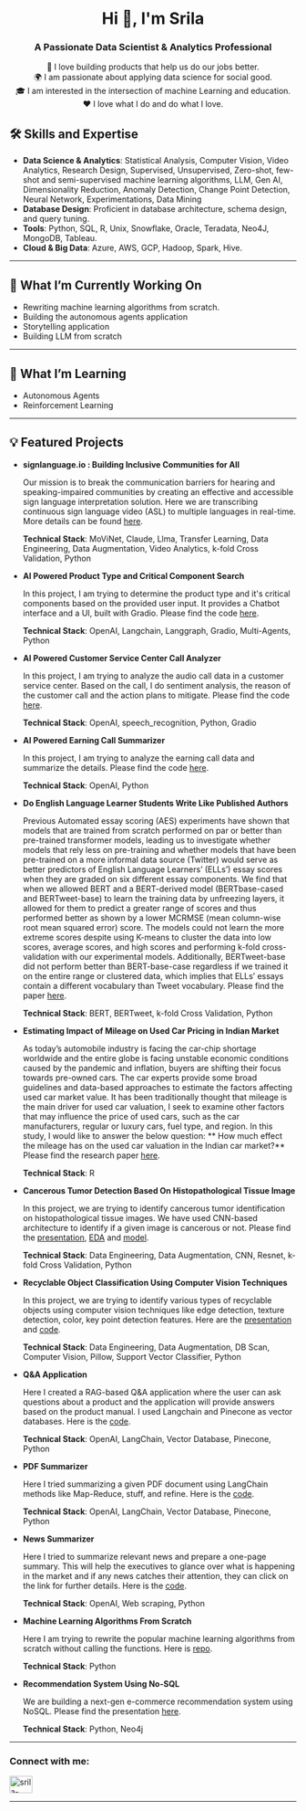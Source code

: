 <h1 align="center">Hi 👋, I'm Srila</h1>
<h3 align="center">A Passionate Data Scientist & Analytics Professional</h3>


<p align="center">
  🚀 I love building products that help us do our jobs better.<br>
  🌍 I am passionate about applying data science for social good.<br>
  🎓 I am interested in the intersection of machine Learning and education.<br>
  ❤️ I love what I do and do what I love.
</p>

## 🛠️ Skills and Expertise

- **Data Science & Analytics**: Statistical Analysis, Computer Vision, Video Analytics, Research Design, Supervised, Unsupervised, Zero-shot, few-shot and semi-supervised machine learning algorithms, LLM, Gen AI, Dimensionality Reduction, Anomaly Detection, Change Point Detection, Neural Network, Experimentations, Data Mining
- **Database Design**: Proficient in database architecture, schema design, and query tuning.
- **Tools**: Python, SQL, R, Unix, Snowflake, Oracle, Teradata, Neo4J, MongoDB, Tableau.
- **Cloud & Big Data**: Azure, AWS, GCP, Hadoop, Spark, Hive.

---

## 🧠 What I’m Currently Working On
- Rewriting machine learning algorithms from scratch.
- Building the autonomous agents application
- Storytelling application
- Building LLM from scratch

---

## 🌱 What I’m Learning
- Autonomous Agents
- Reinforcement Learning

---

## 💡 Featured Projects

- **signlanguage.io : Building Inclusive Communities for All**

  Our mission is to break the communication barriers for hearing and speaking-impaired communities by creating an effective and accessible sign language interpretation solution. Here we are transcribing continuous sign language video (ASL) to multiple languages in real-time. More details can be found [here](https://www.ischool.berkeley.edu/projects/2023/signlanguageio).

  **Technical Stack**: MoViNet, Claude, Llma, Transfer Learning, Data Engineering, Data Augmentation, Video Analytics, k-fold Cross Validation, Python
  
- **AI Powered Product Type and Critical Component Search**

  In this project, I am trying to determine the product type and it's critical components based on the provided user input. It provides a Chatbot interface and a UI, built with Gradio. Please find the code [here](https://github.com/srilamaiti/srilamaiti.github.io/blob/main/agents/multi_agent_chatbot.ipynb).

  **Technical Stack**: OpenAI, Langchain, Langgraph, Gradio, Multi-Agents, Python

- **AI Powered Customer Service Center Call Analyzer**

  In this project, I am trying to analyze the audio call data in a customer service center. Based on the call, I do sentiment analysis, the reason of the customer call and the action plans to mitigate. Please find the code [here](https://github.com/srilamaiti/srilamaiti.github.io/blob/main/customer_service_center_audio_call_analysis/customer_service_center_audio_call_analysis.ipynb).

  **Technical Stack**: OpenAI, speech_recognition, Python, Gradio

- **AI Powered Earning Call Summarizer**

  In this project, I am trying to analyze the earning call data and summarize the details. Please find the code [here](https://github.com/srilamaiti/srilamaiti.github.io/blob/main/earning_call_summarizer/earning_call_summarizer.ipynb).

  **Technical Stack**: OpenAI, Python
  
- **Do English Language Learner Students Write Like Published Authors**

  Previous Automated essay scoring (AES) experiments have shown that models that are trained from scratch performed on par or better than pre-trained transformer models, leading us to investigate whether models that rely less on pre-training and whether models that have been pre-trained on a more informal data source (Twitter) would serve as better predictors of English Language Learners’ (ELLs’) essay scores when they are graded on six different essay components. We find that when we allowed BERT and a BERT-derived model (BERTbase-cased and BERTweet-base) to learn the training data by unfreezing layers, it allowed for them to predict a greater range of scores and thus performed better as shown by a lower MCRMSE (mean column-wise root mean squared error) score. The models could not learn the more extreme scores despite using K-means to cluster the data into low scores, average scores, and high scores and performing k-fold cross-validation with our experimental models. Additionally, BERTweet-base did not perform better than BERT-base-case regardless if we trained it on the entire range or clustered data, which implies that ELLs’ essays contain a different vocabulary than Tweet vocabulary.
Please find the paper [here](https://github.com/srilamaiti/srilamaiti.github.io/blob/main/assets/Do%20English%20Language%20Learner%20Students%20Write%20Like%20Published%20Authors.pdf).

  **Technical Stack**: BERT, BERTweet, k-fold Cross Validation, Python

- **Estimating Impact of Mileage on Used Car Pricing in Indian Market**

  As today’s automobile industry is facing the car-chip shortage worldwide and the entire globe is facing unstable economic conditions caused by the pandemic and inflation, buyers are shifting their focus towards pre-owned cars. The car experts provide some broad guidelines and data-based approaches to estimate the factors affecting used car market value. It has been traditionally thought that mileage is the main driver for used car valuation, I seek to examine other factors that may influence the price of used cars, such as the car manufacturers, regular or luxury cars, fuel type, and region. In this study, I would like to answer the below question: ** How much effect the mileage has on the used car valuation in the Indian car market?** Please find the research paper [here](https://github.com/srilamaiti/srilamaiti.github.io/blob/main/assets/Estimating%20Impact%20of%20Mileage%20on%20Used%20Car%20Pricing%20in%20Indian%20Market.pdf).

  **Technical Stack**: R

- **Cancerous Tumor Detection Based On Histopathological Tissue Image**

  In this project, we are trying to identify cancerous tumor identification on histopathological tissue images. We have used CNN-based architecture to identify if a given image is cancerous or not. Please find the [presentation](https://github.com/srilamaiti/srilamaiti.github.io/blob/main/assets/Cancerous%20Tumor%20Detection%20Based%20On%20Histopathological%20Tissue%20Image.pdf), [EDA](https://github.com/srilamaiti/srilamaiti.github.io/blob/main/cancerous_tumor_detection_based_on_histopathological_tissue_image/w207_cancer_detection_eda.ipynb) and [model](https://github.com/srilamaiti/srilamaiti.github.io/blob/main/cancerous_tumor_detection_based_on_histopathological_tissue_image/Final_ResNet_Model.ipynb).

  **Technical Stack**: Data Engineering, Data Augmentation, CNN, Resnet, k-fold Cross Validation, Python

- **Recyclable Object Classification Using Computer Vision Techniques**

  In this project, we are trying to identify various types of recyclable objects using computer vision techniques like edge detection, texture detection, color, key point detection features. Here are the [presentation](https://github.com/srilamaiti/srilamaiti.github.io/blob/main/recyclable_object_classification_computer_vision/recyclable_object_classification_computer_vision_presentattion.pdf) and [code](https://github.com/srilamaiti/srilamaiti.github.io/blob/main/recyclable_object_classification_computer_vision/recyclable_object_classification_computer_vision.pdf).

  **Technical Stack**: Data Engineering, Data Augmentation, DB Scan, Computer Vision, Pillow, Support Vector Classifier, Python
  
- **Q&A Application**

  Here I created a RAG-based Q&A application where the user can ask questions about a product and the application will provide answers based on the product manual. I used Langchain and Pinecone as vector databases. Here is the [code](https://github.com/srilamaiti/srilamaiti.github.io/blob/main/rag_q_%26_a/RAG_Q_%26_A.ipynb).

  **Technical Stack**: OpenAI, LangChain, Vector Database, Pinecone, Python
  
- **PDF Summarizer**

  Here I tried summarizing a given PDF document using LangChain methods like Map-Reduce, stuff, and refine. Here is the [code](https://github.com/srilamaiti/srilamaiti.github.io/blob/main/pdf_summarizer/llm_langchain_read_from_pdf_and_summarize.ipynb).

  **Technical Stack**: OpenAI, LangChain, Vector Database, Pinecone, Python

- **News Summarizer**

  Here I tried to summarize relevant news and prepare a one-page summary. This will help the executives to glance over what is happening in the market and if any news catches their attention, they can click on the link for further details. Here is the [code](https://github.com/srilamaiti/srilamaiti.github.io/blob/main/news_summarizer/news_summarizer.ipynb).

  **Technical Stack**: OpenAI, Web scraping, Python

- **Machine Learning Algorithms From Scratch**

  Here I am trying to rewrite the popular machine learning algorithms from scratch without calling the functions. Here is [repo](https://github.com/srilamaiti/srilamaiti.github.io/tree/main/ml_algo_from_scratch).

  **Technical Stack**: Python
  
- **Recommendation System Using No-SQL**

  We are building a next-gen e-commerce recommendation system using NoSQL. Please find the presentation [here](https://github.com/srilamaiti/srilamaiti.github.io/blob/main/assets/Next%20Gen%20e-Commerce%20with%20No-SQL.pdf).

  **Technical Stack**: Python, Neo4j

---

<h3 align="left">Connect with me:</h3>
<p align="left">
<a href="https://linkedin.com/in/srila-maiti/" target="blank"><img align="center" src="https://raw.githubusercontent.com/rahuldkjain/github-profile-readme-generator/master/src/images/icons/Social/linked-in-alt.svg" alt="srila-maiti/" height="30" width="40" /></a>
</p>

---

